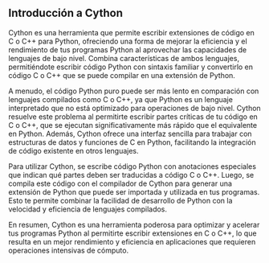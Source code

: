 ## Introducción a Cython

Cython es una herramienta que permite escribir extensiones de código en C o C++ para Python, ofreciendo una forma de mejorar la eficiencia y el rendimiento de tus programas Python al aprovechar las capacidades de lenguajes de bajo nivel. Combina características de ambos lenguajes, permitiéndote escribir código Python con sintaxis familiar y convertirlo en código C o C++ que se puede compilar en una extensión de Python.

A menudo, el código Python puro puede ser más lento en comparación con lenguajes compilados como C o C++, ya que Python es un lenguaje interpretado que no está optimizado para operaciones de bajo nivel. Cython resuelve este problema al permitirte escribir partes críticas de tu código en C o C++, que se ejecutan significativamente más rápido que el equivalente en Python. Además, Cython ofrece una interfaz sencilla para trabajar con estructuras de datos y funciones de C en Python, facilitando la integración de código existente en otros lenguajes.

Para utilizar Cython, se escribe código Python con anotaciones especiales que indican qué partes deben ser traducidas a código C o C++. Luego, se compila este código con el compilador de Cython para generar una extensión de Python que puede ser importada y utilizada en tus programas. Esto te permite combinar la facilidad de desarrollo de Python con la velocidad y eficiencia de lenguajes compilados.

En resumen, Cython es una herramienta poderosa para optimizar y acelerar tus programas Python al permitirte escribir extensiones en C o C++, lo que resulta en un mejor rendimiento y eficiencia en aplicaciones que requieren operaciones intensivas de cómputo.